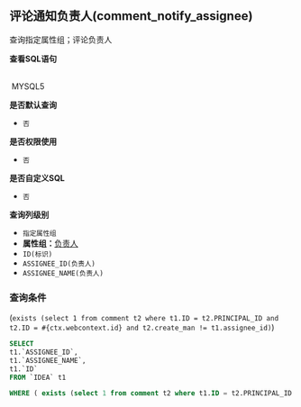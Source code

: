 ## 评论通知负责人(comment_notify_assignee) <!-- {docsify-ignore-all} -->

查询指定属性组；评论负责人

<p class="panel-title"><b>查看SQL语句</b></p>
<br>

<el-row>
&nbsp;<el-tag @click="MYSQL5 = true">MYSQL5</el-tag>
</el-row>

<br>
<p class="panel-title"><b>是否默认查询</b></p>

* `否`

<p class="panel-title"><b>是否权限使用</b></p>

* `否`

<p class="panel-title"><b>是否自定义SQL</b></p>

* `否`

<p class="panel-title"><b>查询列级别</b></p>

* `指定属性组`
*  **属性组：**[负责人](#)
  * `ID(标识)`
  * `ASSIGNEE_ID(负责人)`
  * `ASSIGNEE_NAME(负责人)`



### 查询条件

(`exists (select 1 from comment t2 where t1.ID = t2.PRINCIPAL_ID and t2.ID = #{ctx.webcontext.id} and t2.create_man != t1.assignee_id)`)





<el-dialog v-model="MYSQL5" title="MYSQL5">

```sql
SELECT
t1.`ASSIGNEE_ID`,
t1.`ASSIGNEE_NAME`,
t1.`ID`
FROM `IDEA` t1 

WHERE ( exists (select 1 from comment t2 where t1.ID = t2.PRINCIPAL_ID and t2.ID = #{ctx.webcontext.id} and t2.create_man != t1.assignee_id) )
```

</el-dialog>

<script>
 const { createApp } = Vue
  createApp({
    data() {
      return {
                MYSQL5 : false
        
      }
    },
    methods: {
    }
  }).use(ElementPlus).mount('#app')
</script>